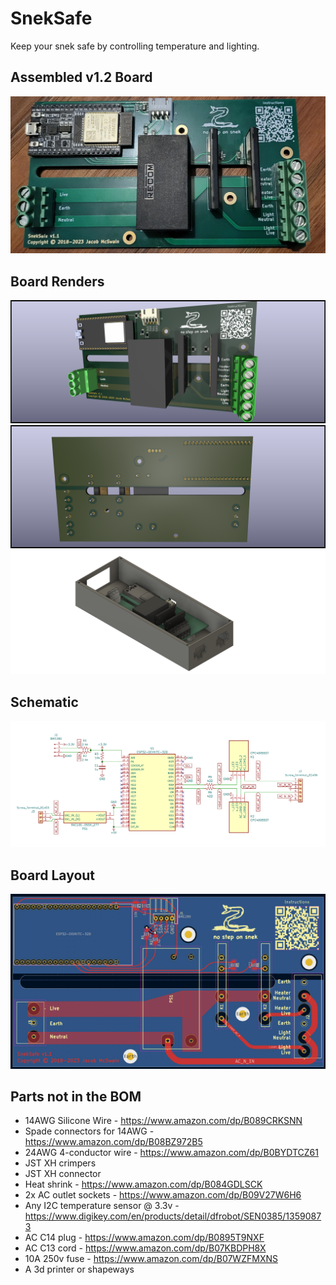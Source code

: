 # SnekSafe

Keep your snek safe by controlling temperature and lighting.

## Assembled v1.2 Board

![v1.2 assembled](pics/board-assembled.jpg)

## Board Renders

![Board Top](pics/sneksafe-top.png)
![Board Bottom](pics/sneksafe-bottom.png)
![Board Enclosure](pics/enclosure.png)

## Schematic

[![Schematic](pics/sneksafe-schematic.png)](pdfs/schematic.pdf)

## Board Layout

[![Board Layout](pics/sneksafe-board.png)](pdfs/board.pdf)

## Parts not in the BOM

- 14AWG Silicone Wire - https://www.amazon.com/dp/B089CRKSNN
- Spade connectors for 14AWG - https://www.amazon.com/dp/B08BZ972B5
- 24AWG 4-conductor wire - https://www.amazon.com/dp/B0BYDTCZ61
- JST XH crimpers
- JST XH connector
- Heat shrink - https://www.amazon.com/dp/B084GDLSCK
- 2x AC outlet sockets - https://www.amazon.com/dp/B09V27W6H6
- Any I2C temperature sensor @ 3.3v - https://www.digikey.com/en/products/detail/dfrobot/SEN0385/13590873
- AC C14 plug - https://www.amazon.com/dp/B0895T9NXF
- AC C13 cord - https://www.amazon.com/dp/B07KBDPH8X
- 10A 250v fuse - https://www.amazon.com/dp/B07WZFMXNS
- A 3d printer or shapeways
